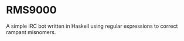 RMS9000
=======

A simple IRC bot written in Haskell using regular expressions to correct rampant misnomers.
